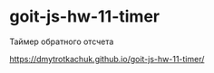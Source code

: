 # goit-js-hw-11-timer
Таймер обратного отсчета

https://dmytrotkachuk.github.io/goit-js-hw-11-timer/
